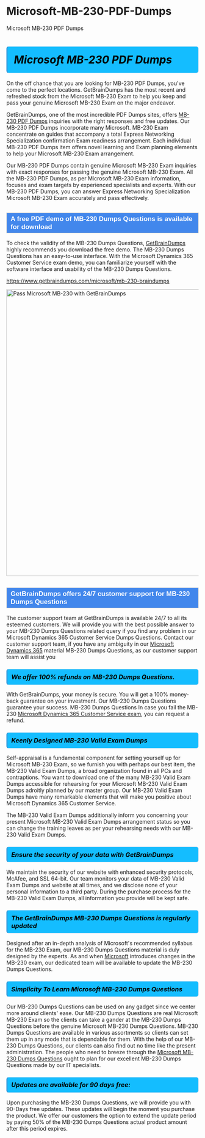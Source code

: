 # Microsoft-MB-230-PDF-Dumps
Microsoft MB-230 PDF Dumps
<h1><strong><span style="display: block; color: #000000; background: #14BDFF; border: 0.5px solid #AED6F1; border-left: 3px solid #3498DB; padding: .6em; border-radius: 6px;">                     <em>Microsoft MB-230 <span class="exam_variation">PDF Dumps</span> </em>                </span></strong>            </h1>                        <p>On the off chance that you are looking for MB-230 <span class="exam_variation">PDF Dumps</span>, you've come to the perfect locations.             GetBrainDumps has the most recent and refreshed stock from the Microsoft MB-230 Exam to help you keep and pass your genuine Microsoft MB-230 Exam on the major endeavor.</p>                        <p>GetBrainDumps, one of the most incredible <span class="exam_variation">PDF Dumps</span> sites, offers <a href="https://www.getbraindumps.com/microsoft/mb-230-braindumps">MB-230 <span class="exam_variation">PDF Dumps</span></a> inquiries with the right responses and free updates. Our MB-230 <span class="exam_variation">PDF Dumps</span> incorporate             many Microsoft. MB-230 Exam concentrate on guides that accompany a total Express Networking Specialization confirmation Exam readiness arrangement. Each individual             MB-230 <span class="exam_variation">PDF Dumps</span> item offers novel learning and Exam planning elements to help your Microsoft MB-230 Exam arrangement.</p>                        <p>Our MB-230 <span class="exam_variation">PDF Dumps</span> contain genuine Microsoft MB-230 Exam inquiries with exact responses for passing the genuine Microsoft MB-230 Exam. All the MB-230 <span class="exam_variation">PDF Dumps</span>,             as per Microsoft MB-230 Exam information, focuses and exam targets by experienced specialists and experts. With our MB-230 <span class="exam_variation">PDF Dumps</span>, you can answer             Express Networking Specialization Microsoft MB-230 Exam accurately and pass effectively.</p>                        <h2 style="background: #4287ec; border: 1px solid #cccccc; padding: 5px 10px;">                <span style="color: #ffffff;">                    <span style="font-size: 11pt;">                        <span style="line-height: normal;">                            <span style="font-family: Calibri,sans-serif;">                                <strong>                                    <span style="font-size: 13.0pt;">A free PDF demo of MB-230 <span class="exam_variation2">Dumps Questions</span> is available for download</span>                                </strong>                            </span>                        </span>                    </span>                </span>            </h2>                        <p>To check the validity of the MB-230 <span class="exam_variation2">Dumps Questions</span>, <a href="https://www.getbraindumps.com/">GetBrainDumps</a> highly recommends you download the free demo. The MB-230 <span class="exam_variation2">Dumps Questions</span> has an easy-to-use interface.             With the Microsoft Dynamics 365 Customer Service exam demo, you can familiarize yourself with the software interface and usability of the MB-230 <span class="exam_variation2">Dumps Questions</span>.</p>                        <p><a href="https://www.getbraindumps.com/microsoft/mb-230-braindumps">https://www.getbraindumps.com/microsoft/mb-230-braindumps</a></p>                        <p><a href="https://www.getbraindumps.com/"><img src="https://www.getbraindumps.com/images/get-updated-exam-questions-with-discount-getbraindumps.jpg" class="postImage" alt="Pass Microsoft MB-230 with GetBrainDumps" width="750"></a></p>                            <h2 style="background: #4287ec; border: 1px solid #cccccc; padding: 5px 10px;">                <span style="color: #ffffff;">                    <span style="font-size: 11pt;">                        <span style="line-height: normal;">                            <span style="font-family: Calibri,sans-serif;">                                <strong>                                    <span style="font-size: 13.0pt;">GetBrainDumps offers 24/7 customer support for MB-230 <span class="exam_variation2">Dumps Questions</span> </span>                                </strong>                            </span>                        </span>                    </span>                </span>            </h2>                        <p>The customer support team at GetBrainDumps is available 24/7 to all its esteemed customers. We will provide you with the best possible answer to your MB-230 <span class="exam_variation2">Dumps Questions</span>            related query if you find any problem in our Microsoft Dynamics 365 Customer Service <span class="exam_variation2">Dumps Questions</span>. Contact our customer support team, if you have any ambiguity in             our <a href="https://www.getbraindumps.com/microsoft/microsoft-dynamics-365-braindumps.html">Microsoft Dynamics 365</a> material MB-230 <span class="exam_variation2">Dumps Questions</span>, as our customer support team will assist you</p>                        <h3>                <strong>                    <span style="display: block; color: #000000; background: #14BDFF; border: 0.5px solid #AED6F1; border-left: 3px solid #3498DB; padding: .6em; border-radius: 6px;">                        <em>We offer 100% refunds on MB-230 <span class="exam_variation2">Dumps Questions</span>.</em>                    </span>                </strong>            </h3>                        <p>With GetBrainDumps, your money is secure. You will get a 100% money-back guarantee on your investment. Our MB-230 <span class="exam_variation2">Dumps Questions</span> guarantee your success.             MB-230 <span class="exam_variation2">Dumps Questions</span> In case you fail the MB-230 <a href="https://www.getbraindumps.com/microsoft/mb-230-braindumps">Microsoft Dynamics 365 Customer Service exam</a>, you can request a refund.</p>                        <h3>                <strong>                    <span style="display: block; color: #000000; background: #14BDFF; border: 0.5px solid #AED6F1; border-left: 3px solid #3498DB; padding: .6em; border-radius: 6px;">                        <em>Keenly Designed MB-230 <span class="exam_variation3">Valid Exam Dumps</span></em>                    </span>                </strong>            </h3>                        <p>Self-appraisal is a fundamental component for setting yourself up for Microsoft MB-230 Exam, so we furnish you with perhaps our best item, the MB-230 <span class="exam_variation3">Valid Exam Dumps</span>,             a broad organization found in all PCs and contraptions. You want to download one of the many MB-230 <span class="exam_variation3">Valid Exam Dumps</span> accessible for rehearsing for your             Microsoft MB-230 <span class="exam_variation3">Valid Exam Dumps</span> adroitly planned by our master group. Our MB-230 <span class="exam_variation3">Valid Exam Dumps</span> have many remarkable elements that will make you             positive about Microsoft Dynamics 365 Customer Service.</p>                        <p>The MB-230 <span class="exam_variation3">Valid Exam Dumps</span> additionally inform you concerning your present Microsoft MB-230 <span class="exam_variation3">Valid Exam Dumps</span> arrangement status so you can change the training             leaves as per your rehearsing needs with our MB-230 <span class="exam_variation3">Valid Exam Dumps</span>.</p>                        <h3>                <strong>                    <span style="display: block; color: #000000; background: #14BDFF; border: 0.5px solid #AED6F1; border-left: 3px solid #3498DB; padding: .6em; border-radius: 6px;">                        <em>Ensure the security of your data with GetBrainDumps </em>                    </span>                </strong>            </h3>                        <p>We maintain the security of our website with enhanced security protocols, McAfee, and SSL 64-bit. Our team monitors your data of MB-230 <span class="exam_variation3">Valid Exam Dumps</span> and website at all times,             and we disclose none of your personal information to a third party. During the purchase process for the MB-230 <span class="exam_variation3">Valid Exam Dumps</span>, all information you provide will be kept safe.</p>                        <h3>                <strong>                    <span style="display: block; color: #000000; background: #14BDFF; border: 0.5px solid #AED6F1; border-left: 3px solid #3498DB; padding: .6em; border-radius: 6px;">                        <em>The GetBrainDumps MB-230 <span class="exam_variation4">Dumps Questions</span> is regularly updated </em>                    </span>                </strong>            </h3>                        <p>Designed after an in-depth analysis of Microsoft's recommended syllabus for the MB-230 Exam, our MB-230 <span class="exam_variation4">Dumps Questions</span> material is duly designed by the experts.             As and when <a href="https://www.getbraindumps.com/microsoft-braindumps.html">Microsoft</a> introduces changes in the MB-230 exam, our dedicated team will be available to update the MB-230 <span class="exam_variation4">Dumps Questions</span>.</p>                        <h3>                <strong>                    <span style="display: block; color: #000000; background: #14BDFF; border: 0.5px solid #AED6F1; border-left: 3px solid #3498DB; padding: .6em; border-radius: 6px;">                        <em>Simplicity To Learn Microsoft MB-230 <span class="exam_variation4">Dumps Questions</span></em>                    </span>                </strong>            </h3>                        <p>Our MB-230 <span class="exam_variation4">Dumps Questions</span> can be used on any gadget since we center more around clients' ease. Our MB-230 <span class="exam_variation4">Dumps Questions</span> are real Microsoft MB-230 Exam             so the clients can take a gander at the MB-230 <span class="exam_variation4">Dumps Questions</span> before the genuine Microsoft MB-230 <span class="exam_variation4">Dumps Questions</span>. MB-230 <span class="exam_variation4">Dumps Questions</span> are available in various assortments             so clients can set them up in any mode that is dependable for them. With the help of our MB-230 <span class="exam_variation4">Dumps Questions</span>, our clients can also find out no time like the present administration.             The people who need to breeze through the <a href="https://www.getbraindumps.com/microsoft/mb-230-braindumps">Microsoft MB-230 <span class="exam_variation4">Dumps Questions</span></a> ought to plan for our excellent MB-230 <span class="exam_variation4">Dumps Questions</span> made by our IT specialists.</p>                        <h3>                <strong>                    <span style="display: block; color: #000000; background: #14BDFF; border: 0.5px solid #AED6F1; border-left: 3px solid #3498DB; padding: .6em; border-radius: 6px;">                        <em>Updates are available for 90 days free:</em>                    </span>                </strong>            </h3>                        <p>Upon purchasing the MB-230 <span class="exam_variation4">Dumps Questions</span>, we will provide you with 90-Days free updates. These updates will begin the moment you purchase the product.             We offer our customers the option to extend the update period by paying 50% of the MB-230 <span class="exam_variation4">Dumps Questions</span> actual product amount after this period expires.</p>                    

